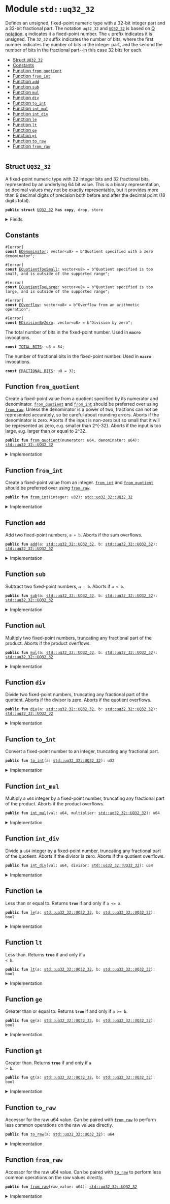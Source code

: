
<a name="std_uq32_32"></a>

# Module `std::uq32_32`

Defines an unsigned, fixed-point numeric type with a 32-bit integer part and a 32-bit fractional
part. The notation <code>uq32_32</code> and <code><a href="../std/uq32_32.md#std_uq32_32_UQ32_32">UQ32_32</a></code> is based on
[Q notation](https://en.wikipedia.org/wiki/Q_(number_format)). <code>q</code> indicates it a fixed-point
number. The <code>u</code> prefix indicates it is unsigned. The <code>32_32</code> suffix indicates the number of
bits, where the first number indicates the number of bits in the integer part, and the second
the number of bits in the fractional part--in this case 32 bits for each.


-  [Struct `UQ32_32`](#std_uq32_32_UQ32_32)
-  [Constants](#@Constants_0)
-  [Function `from_quotient`](#std_uq32_32_from_quotient)
-  [Function `from_int`](#std_uq32_32_from_int)
-  [Function `add`](#std_uq32_32_add)
-  [Function `sub`](#std_uq32_32_sub)
-  [Function `mul`](#std_uq32_32_mul)
-  [Function `div`](#std_uq32_32_div)
-  [Function `to_int`](#std_uq32_32_to_int)
-  [Function `int_mul`](#std_uq32_32_int_mul)
-  [Function `int_div`](#std_uq32_32_int_div)
-  [Function `le`](#std_uq32_32_le)
-  [Function `lt`](#std_uq32_32_lt)
-  [Function `ge`](#std_uq32_32_ge)
-  [Function `gt`](#std_uq32_32_gt)
-  [Function `to_raw`](#std_uq32_32_to_raw)
-  [Function `from_raw`](#std_uq32_32_from_raw)


<pre><code></code></pre>



<a name="std_uq32_32_UQ32_32"></a>

## Struct `UQ32_32`

A fixed-point numeric type with 32 integer bits and 32 fractional bits, represented by an
underlying 64 bit value. This is a binary representation, so decimal values may not be exactly
representable, but it provides more than 9 decimal digits of precision both before and after the
decimal point (18 digits total).


<pre><code><b>public</b> <b>struct</b> <a href="../std/uq32_32.md#std_uq32_32_UQ32_32">UQ32_32</a> <b>has</b> <b>copy</b>, drop, store
</code></pre>



<details>
<summary>Fields</summary>


<dl>
<dt>
<code>0: u64</code>
</dt>
<dd>
</dd>
</dl>


</details>

<a name="@Constants_0"></a>

## Constants


<a name="std_uq32_32_EDenominator"></a>



<pre><code>#[error]
<b>const</b> <a href="../std/uq32_32.md#std_uq32_32_EDenominator">EDenominator</a>: vector&lt;u8&gt; = b"Quotient specified with a zero denominator";
</code></pre>



<a name="std_uq32_32_EQuotientTooSmall"></a>



<pre><code>#[error]
<b>const</b> <a href="../std/uq32_32.md#std_uq32_32_EQuotientTooSmall">EQuotientTooSmall</a>: vector&lt;u8&gt; = b"Quotient specified is too small, and is outside of the supported range";
</code></pre>



<a name="std_uq32_32_EQuotientTooLarge"></a>



<pre><code>#[error]
<b>const</b> <a href="../std/uq32_32.md#std_uq32_32_EQuotientTooLarge">EQuotientTooLarge</a>: vector&lt;u8&gt; = b"Quotient specified is too large, and is outside of the supported range";
</code></pre>



<a name="std_uq32_32_EOverflow"></a>



<pre><code>#[error]
<b>const</b> <a href="../std/uq32_32.md#std_uq32_32_EOverflow">EOverflow</a>: vector&lt;u8&gt; = b"Overflow from an arithmetic operation";
</code></pre>



<a name="std_uq32_32_EDivisionByZero"></a>



<pre><code>#[error]
<b>const</b> <a href="../std/uq32_32.md#std_uq32_32_EDivisionByZero">EDivisionByZero</a>: vector&lt;u8&gt; = b"Division by zero";
</code></pre>



<a name="std_uq32_32_TOTAL_BITS"></a>

The total number of bits in the fixed-point number. Used in <code><b>macro</b></code> invocations.


<pre><code><b>const</b> <a href="../std/uq32_32.md#std_uq32_32_TOTAL_BITS">TOTAL_BITS</a>: u8 = 64;
</code></pre>



<a name="std_uq32_32_FRACTIONAL_BITS"></a>

The number of fractional bits in the fixed-point number. Used in <code><b>macro</b></code> invocations.


<pre><code><b>const</b> <a href="../std/uq32_32.md#std_uq32_32_FRACTIONAL_BITS">FRACTIONAL_BITS</a>: u8 = 32;
</code></pre>



<a name="std_uq32_32_from_quotient"></a>

## Function `from_quotient`

Create a fixed-point value from a quotient specified by its numerator and denominator.
<code><a href="../std/uq32_32.md#std_uq32_32_from_quotient">from_quotient</a></code> and <code><a href="../std/uq32_32.md#std_uq32_32_from_int">from_int</a></code> should be preferred over using <code><a href="../std/uq32_32.md#std_uq32_32_from_raw">from_raw</a></code>.
Unless the denominator is a power of two, fractions can not be represented accurately,
so be careful about rounding errors.
Aborts if the denominator is zero.
Aborts if the input is non-zero but so small that it will be represented as zero, e.g. smaller
than 2^{-32}.
Aborts if the input is too large, e.g. larger than or equal to 2^32.


<pre><code><b>public</b> <b>fun</b> <a href="../std/uq32_32.md#std_uq32_32_from_quotient">from_quotient</a>(numerator: u64, denominator: u64): <a href="../std/uq32_32.md#std_uq32_32_UQ32_32">std::uq32_32::UQ32_32</a>
</code></pre>



<details>
<summary>Implementation</summary>


<pre><code><b>public</b> <b>fun</b> <a href="../std/uq32_32.md#std_uq32_32_from_quotient">from_quotient</a>(numerator: u64, denominator: u64): <a href="../std/uq32_32.md#std_uq32_32_UQ32_32">UQ32_32</a> {
    <a href="../std/uq32_32.md#std_uq32_32_UQ32_32">UQ32_32</a>(
        <a href="../std/macros.md#std_macros_uq_from_quotient">std::macros::uq_from_quotient</a>!&lt;u64, u128&gt;(
            numerator,
            denominator,
            <a href="../std/u64.md#std_u64_max_value">std::u64::max_value</a>!(),
            <a href="../std/uq32_32.md#std_uq32_32_TOTAL_BITS">TOTAL_BITS</a>,
            <a href="../std/uq32_32.md#std_uq32_32_FRACTIONAL_BITS">FRACTIONAL_BITS</a>,
            <b>abort</b> <a href="../std/uq32_32.md#std_uq32_32_EDenominator">EDenominator</a>,
            <b>abort</b> <a href="../std/uq32_32.md#std_uq32_32_EQuotientTooSmall">EQuotientTooSmall</a>,
            <b>abort</b> <a href="../std/uq32_32.md#std_uq32_32_EQuotientTooLarge">EQuotientTooLarge</a>,
        ),
    )
}
</code></pre>



</details>

<a name="std_uq32_32_from_int"></a>

## Function `from_int`

Create a fixed-point value from an integer.
<code><a href="../std/uq32_32.md#std_uq32_32_from_int">from_int</a></code> and <code><a href="../std/uq32_32.md#std_uq32_32_from_quotient">from_quotient</a></code> should be preferred over using <code><a href="../std/uq32_32.md#std_uq32_32_from_raw">from_raw</a></code>.


<pre><code><b>public</b> <b>fun</b> <a href="../std/uq32_32.md#std_uq32_32_from_int">from_int</a>(integer: u32): <a href="../std/uq32_32.md#std_uq32_32_UQ32_32">std::uq32_32::UQ32_32</a>
</code></pre>



<details>
<summary>Implementation</summary>


<pre><code><b>public</b> <b>fun</b> <a href="../std/uq32_32.md#std_uq32_32_from_int">from_int</a>(integer: u32): <a href="../std/uq32_32.md#std_uq32_32_UQ32_32">UQ32_32</a> {
    <a href="../std/uq32_32.md#std_uq32_32_UQ32_32">UQ32_32</a>(<a href="../std/macros.md#std_macros_uq_from_int">std::macros::uq_from_int</a>!(integer, <a href="../std/uq32_32.md#std_uq32_32_FRACTIONAL_BITS">FRACTIONAL_BITS</a>))
}
</code></pre>



</details>

<a name="std_uq32_32_add"></a>

## Function `add`

Add two fixed-point numbers, <code>a + b</code>.
Aborts if the sum overflows.


<pre><code><b>public</b> <b>fun</b> <a href="../std/uq32_32.md#std_uq32_32_add">add</a>(a: <a href="../std/uq32_32.md#std_uq32_32_UQ32_32">std::uq32_32::UQ32_32</a>, b: <a href="../std/uq32_32.md#std_uq32_32_UQ32_32">std::uq32_32::UQ32_32</a>): <a href="../std/uq32_32.md#std_uq32_32_UQ32_32">std::uq32_32::UQ32_32</a>
</code></pre>



<details>
<summary>Implementation</summary>


<pre><code><b>public</b> <b>fun</b> <a href="../std/uq32_32.md#std_uq32_32_add">add</a>(a: <a href="../std/uq32_32.md#std_uq32_32_UQ32_32">UQ32_32</a>, b: <a href="../std/uq32_32.md#std_uq32_32_UQ32_32">UQ32_32</a>): <a href="../std/uq32_32.md#std_uq32_32_UQ32_32">UQ32_32</a> {
    <a href="../std/uq32_32.md#std_uq32_32_UQ32_32">UQ32_32</a>(<a href="../std/macros.md#std_macros_uq_add">std::macros::uq_add</a>!&lt;u64, u128&gt;(a.0, b.0, <a href="../std/u64.md#std_u64_max_value">std::u64::max_value</a>!(), <b>abort</b> <a href="../std/uq32_32.md#std_uq32_32_EOverflow">EOverflow</a>))
}
</code></pre>



</details>

<a name="std_uq32_32_sub"></a>

## Function `sub`

Subtract two fixed-point numbers, <code>a - b</code>.
Aborts if <code>a &lt; b</code>.


<pre><code><b>public</b> <b>fun</b> <a href="../std/uq32_32.md#std_uq32_32_sub">sub</a>(a: <a href="../std/uq32_32.md#std_uq32_32_UQ32_32">std::uq32_32::UQ32_32</a>, b: <a href="../std/uq32_32.md#std_uq32_32_UQ32_32">std::uq32_32::UQ32_32</a>): <a href="../std/uq32_32.md#std_uq32_32_UQ32_32">std::uq32_32::UQ32_32</a>
</code></pre>



<details>
<summary>Implementation</summary>


<pre><code><b>public</b> <b>fun</b> <a href="../std/uq32_32.md#std_uq32_32_sub">sub</a>(a: <a href="../std/uq32_32.md#std_uq32_32_UQ32_32">UQ32_32</a>, b: <a href="../std/uq32_32.md#std_uq32_32_UQ32_32">UQ32_32</a>): <a href="../std/uq32_32.md#std_uq32_32_UQ32_32">UQ32_32</a> {
    <a href="../std/uq32_32.md#std_uq32_32_UQ32_32">UQ32_32</a>(<a href="../std/macros.md#std_macros_uq_sub">std::macros::uq_sub</a>!(a.0, b.0, <b>abort</b> <a href="../std/uq32_32.md#std_uq32_32_EOverflow">EOverflow</a>))
}
</code></pre>



</details>

<a name="std_uq32_32_mul"></a>

## Function `mul`

Multiply two fixed-point numbers, truncating any fractional part of the product.
Aborts if the product overflows.


<pre><code><b>public</b> <b>fun</b> <a href="../std/uq32_32.md#std_uq32_32_mul">mul</a>(a: <a href="../std/uq32_32.md#std_uq32_32_UQ32_32">std::uq32_32::UQ32_32</a>, b: <a href="../std/uq32_32.md#std_uq32_32_UQ32_32">std::uq32_32::UQ32_32</a>): <a href="../std/uq32_32.md#std_uq32_32_UQ32_32">std::uq32_32::UQ32_32</a>
</code></pre>



<details>
<summary>Implementation</summary>


<pre><code><b>public</b> <b>fun</b> <a href="../std/uq32_32.md#std_uq32_32_mul">mul</a>(a: <a href="../std/uq32_32.md#std_uq32_32_UQ32_32">UQ32_32</a>, b: <a href="../std/uq32_32.md#std_uq32_32_UQ32_32">UQ32_32</a>): <a href="../std/uq32_32.md#std_uq32_32_UQ32_32">UQ32_32</a> {
    <a href="../std/uq32_32.md#std_uq32_32_UQ32_32">UQ32_32</a>(<a href="../std/uq32_32.md#std_uq32_32_int_mul">int_mul</a>(a.0, b))
}
</code></pre>



</details>

<a name="std_uq32_32_div"></a>

## Function `div`

Divide two fixed-point numbers, truncating any fractional part of the quotient.
Aborts if the divisor is zero.
Aborts if the quotient overflows.


<pre><code><b>public</b> <b>fun</b> <a href="../std/uq32_32.md#std_uq32_32_div">div</a>(a: <a href="../std/uq32_32.md#std_uq32_32_UQ32_32">std::uq32_32::UQ32_32</a>, b: <a href="../std/uq32_32.md#std_uq32_32_UQ32_32">std::uq32_32::UQ32_32</a>): <a href="../std/uq32_32.md#std_uq32_32_UQ32_32">std::uq32_32::UQ32_32</a>
</code></pre>



<details>
<summary>Implementation</summary>


<pre><code><b>public</b> <b>fun</b> <a href="../std/uq32_32.md#std_uq32_32_div">div</a>(a: <a href="../std/uq32_32.md#std_uq32_32_UQ32_32">UQ32_32</a>, b: <a href="../std/uq32_32.md#std_uq32_32_UQ32_32">UQ32_32</a>): <a href="../std/uq32_32.md#std_uq32_32_UQ32_32">UQ32_32</a> {
    <a href="../std/uq32_32.md#std_uq32_32_UQ32_32">UQ32_32</a>(<a href="../std/uq32_32.md#std_uq32_32_int_div">int_div</a>(a.0, b))
}
</code></pre>



</details>

<a name="std_uq32_32_to_int"></a>

## Function `to_int`

Convert a fixed-point number to an integer, truncating any fractional part.


<pre><code><b>public</b> <b>fun</b> <a href="../std/uq32_32.md#std_uq32_32_to_int">to_int</a>(a: <a href="../std/uq32_32.md#std_uq32_32_UQ32_32">std::uq32_32::UQ32_32</a>): u32
</code></pre>



<details>
<summary>Implementation</summary>


<pre><code><b>public</b> <b>fun</b> <a href="../std/uq32_32.md#std_uq32_32_to_int">to_int</a>(a: <a href="../std/uq32_32.md#std_uq32_32_UQ32_32">UQ32_32</a>): u32 {
    <a href="../std/macros.md#std_macros_uq_to_int">std::macros::uq_to_int</a>!(a.0, <a href="../std/uq32_32.md#std_uq32_32_FRACTIONAL_BITS">FRACTIONAL_BITS</a>)
}
</code></pre>



</details>

<a name="std_uq32_32_int_mul"></a>

## Function `int_mul`

Multiply a <code>u64</code> integer by a fixed-point number, truncating any fractional part of the product.
Aborts if the product overflows.


<pre><code><b>public</b> <b>fun</b> <a href="../std/uq32_32.md#std_uq32_32_int_mul">int_mul</a>(val: u64, multiplier: <a href="../std/uq32_32.md#std_uq32_32_UQ32_32">std::uq32_32::UQ32_32</a>): u64
</code></pre>



<details>
<summary>Implementation</summary>


<pre><code><b>public</b> <b>fun</b> <a href="../std/uq32_32.md#std_uq32_32_int_mul">int_mul</a>(val: u64, multiplier: <a href="../std/uq32_32.md#std_uq32_32_UQ32_32">UQ32_32</a>): u64 {
    <a href="../std/macros.md#std_macros_uq_int_mul">std::macros::uq_int_mul</a>!&lt;u64, u128&gt;(
        val,
        multiplier.0,
        <a href="../std/u64.md#std_u64_max_value">std::u64::max_value</a>!(),
        <a href="../std/uq32_32.md#std_uq32_32_FRACTIONAL_BITS">FRACTIONAL_BITS</a>,
        <b>abort</b> <a href="../std/uq32_32.md#std_uq32_32_EOverflow">EOverflow</a>,
    )
}
</code></pre>



</details>

<a name="std_uq32_32_int_div"></a>

## Function `int_div`

Divide a <code>u64</code> integer by a fixed-point number, truncating any fractional part of the quotient.
Aborts if the divisor is zero.
Aborts if the quotient overflows.


<pre><code><b>public</b> <b>fun</b> <a href="../std/uq32_32.md#std_uq32_32_int_div">int_div</a>(val: u64, divisor: <a href="../std/uq32_32.md#std_uq32_32_UQ32_32">std::uq32_32::UQ32_32</a>): u64
</code></pre>



<details>
<summary>Implementation</summary>


<pre><code><b>public</b> <b>fun</b> <a href="../std/uq32_32.md#std_uq32_32_int_div">int_div</a>(val: u64, divisor: <a href="../std/uq32_32.md#std_uq32_32_UQ32_32">UQ32_32</a>): u64 {
    <a href="../std/macros.md#std_macros_uq_int_div">std::macros::uq_int_div</a>!&lt;u64, u128&gt;(
        val,
        divisor.0,
        <a href="../std/u64.md#std_u64_max_value">std::u64::max_value</a>!(),
        <a href="../std/uq32_32.md#std_uq32_32_FRACTIONAL_BITS">FRACTIONAL_BITS</a>,
        <b>abort</b> <a href="../std/uq32_32.md#std_uq32_32_EDivisionByZero">EDivisionByZero</a>,
        <b>abort</b> <a href="../std/uq32_32.md#std_uq32_32_EOverflow">EOverflow</a>,
    )
}
</code></pre>



</details>

<a name="std_uq32_32_le"></a>

## Function `le`

Less than or equal to. Returns <code><b>true</b></code> if and only if <code>a &lt;= a</code>.


<pre><code><b>public</b> <b>fun</b> <a href="../std/uq32_32.md#std_uq32_32_le">le</a>(a: <a href="../std/uq32_32.md#std_uq32_32_UQ32_32">std::uq32_32::UQ32_32</a>, b: <a href="../std/uq32_32.md#std_uq32_32_UQ32_32">std::uq32_32::UQ32_32</a>): bool
</code></pre>



<details>
<summary>Implementation</summary>


<pre><code><b>public</b> <b>fun</b> <a href="../std/uq32_32.md#std_uq32_32_le">le</a>(a: <a href="../std/uq32_32.md#std_uq32_32_UQ32_32">UQ32_32</a>, b: <a href="../std/uq32_32.md#std_uq32_32_UQ32_32">UQ32_32</a>): bool {
    a.0 &lt;= b.0
}
</code></pre>



</details>

<a name="std_uq32_32_lt"></a>

## Function `lt`

Less than. Returns <code><b>true</b></code> if and only if <code>a &lt; b</code>.


<pre><code><b>public</b> <b>fun</b> <a href="../std/uq32_32.md#std_uq32_32_lt">lt</a>(a: <a href="../std/uq32_32.md#std_uq32_32_UQ32_32">std::uq32_32::UQ32_32</a>, b: <a href="../std/uq32_32.md#std_uq32_32_UQ32_32">std::uq32_32::UQ32_32</a>): bool
</code></pre>



<details>
<summary>Implementation</summary>


<pre><code><b>public</b> <b>fun</b> <a href="../std/uq32_32.md#std_uq32_32_lt">lt</a>(a: <a href="../std/uq32_32.md#std_uq32_32_UQ32_32">UQ32_32</a>, b: <a href="../std/uq32_32.md#std_uq32_32_UQ32_32">UQ32_32</a>): bool {
    a.0 &lt; b.0
}
</code></pre>



</details>

<a name="std_uq32_32_ge"></a>

## Function `ge`

Greater than or equal to. Returns <code><b>true</b></code> if and only if <code>a &gt;= b</code>.


<pre><code><b>public</b> <b>fun</b> <a href="../std/uq32_32.md#std_uq32_32_ge">ge</a>(a: <a href="../std/uq32_32.md#std_uq32_32_UQ32_32">std::uq32_32::UQ32_32</a>, b: <a href="../std/uq32_32.md#std_uq32_32_UQ32_32">std::uq32_32::UQ32_32</a>): bool
</code></pre>



<details>
<summary>Implementation</summary>


<pre><code><b>public</b> <b>fun</b> <a href="../std/uq32_32.md#std_uq32_32_ge">ge</a>(a: <a href="../std/uq32_32.md#std_uq32_32_UQ32_32">UQ32_32</a>, b: <a href="../std/uq32_32.md#std_uq32_32_UQ32_32">UQ32_32</a>): bool {
    a.0 &gt;= b.0
}
</code></pre>



</details>

<a name="std_uq32_32_gt"></a>

## Function `gt`

Greater than. Returns <code><b>true</b></code> if and only if <code>a &gt; b</code>.


<pre><code><b>public</b> <b>fun</b> <a href="../std/uq32_32.md#std_uq32_32_gt">gt</a>(a: <a href="../std/uq32_32.md#std_uq32_32_UQ32_32">std::uq32_32::UQ32_32</a>, b: <a href="../std/uq32_32.md#std_uq32_32_UQ32_32">std::uq32_32::UQ32_32</a>): bool
</code></pre>



<details>
<summary>Implementation</summary>


<pre><code><b>public</b> <b>fun</b> <a href="../std/uq32_32.md#std_uq32_32_gt">gt</a>(a: <a href="../std/uq32_32.md#std_uq32_32_UQ32_32">UQ32_32</a>, b: <a href="../std/uq32_32.md#std_uq32_32_UQ32_32">UQ32_32</a>): bool {
    a.0 &gt; b.0
}
</code></pre>



</details>

<a name="std_uq32_32_to_raw"></a>

## Function `to_raw`

Accessor for the raw u64 value. Can be paired with <code><a href="../std/uq32_32.md#std_uq32_32_from_raw">from_raw</a></code> to perform less common operations
on the raw values directly.


<pre><code><b>public</b> <b>fun</b> <a href="../std/uq32_32.md#std_uq32_32_to_raw">to_raw</a>(a: <a href="../std/uq32_32.md#std_uq32_32_UQ32_32">std::uq32_32::UQ32_32</a>): u64
</code></pre>



<details>
<summary>Implementation</summary>


<pre><code><b>public</b> <b>fun</b> <a href="../std/uq32_32.md#std_uq32_32_to_raw">to_raw</a>(a: <a href="../std/uq32_32.md#std_uq32_32_UQ32_32">UQ32_32</a>): u64 {
    a.0
}
</code></pre>



</details>

<a name="std_uq32_32_from_raw"></a>

## Function `from_raw`

Accessor for the raw u64 value. Can be paired with <code><a href="../std/uq32_32.md#std_uq32_32_to_raw">to_raw</a></code> to perform less common operations
on the raw values directly.


<pre><code><b>public</b> <b>fun</b> <a href="../std/uq32_32.md#std_uq32_32_from_raw">from_raw</a>(raw_value: u64): <a href="../std/uq32_32.md#std_uq32_32_UQ32_32">std::uq32_32::UQ32_32</a>
</code></pre>



<details>
<summary>Implementation</summary>


<pre><code><b>public</b> <b>fun</b> <a href="../std/uq32_32.md#std_uq32_32_from_raw">from_raw</a>(raw_value: u64): <a href="../std/uq32_32.md#std_uq32_32_UQ32_32">UQ32_32</a> {
    <a href="../std/uq32_32.md#std_uq32_32_UQ32_32">UQ32_32</a>(raw_value)
}
</code></pre>



</details>
